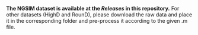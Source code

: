**The NGSIM dataset is available at the _Releases_ in this repository.**
For other datasets (HighD and RounD), please download the raw data and place it in the corresponding folder and pre-process it according to the given .m file.
